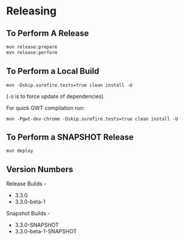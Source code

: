 # Releasing

## To Perform A Release

```bash
mvn release:prepare
mvn release:perform
```

## To Perform a Local Build
`mvn -Dskip.surefire.tests=true clean install -U`

(`-U` is to force update of dependencies)

For quick GWT compilation run:

`mvn -Pgwt-dev-chrome -Dskip.surefire.tests=true clean install -U`

## To Perform a SNAPSHOT Release
`mvn deploy`

## Version Numbers
Release Builds -
 * 3.3.0
 * 3.3.0-beta-1

Snapshot Builds -
 * 3.3.0-SNAPSHOT
 * 3.3.0-beta-1-SNAPSHOT

